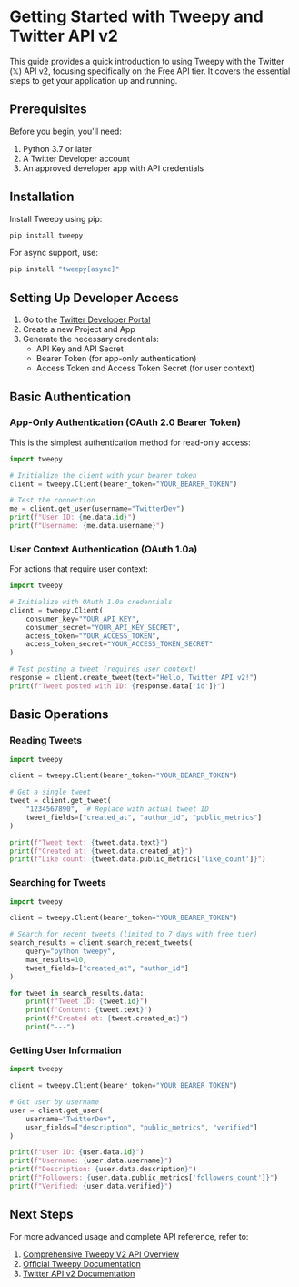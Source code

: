 # Getting Started with Tweepy and Twitter API v2

This guide provides a quick introduction to using Tweepy with the Twitter (𝕏) API v2, focusing specifically on the Free API tier. It covers the essential steps to get your application up and running.

## Prerequisites

Before you begin, you'll need:

1. Python 3.7 or later
2. A Twitter Developer account
3. An approved developer app with API credentials

## Installation

Install Tweepy using pip:

```bash
pip install tweepy
```

For async support, use:

```bash
pip install "tweepy[async]"
```

## Setting Up Developer Access

1. Go to the [Twitter Developer Portal](https://developer.twitter.com/en/portal/dashboard)
2. Create a new Project and App
3. Generate the necessary credentials:
   - API Key and API Secret
   - Bearer Token (for app-only authentication)
   - Access Token and Access Token Secret (for user context)

## Basic Authentication

### App-Only Authentication (OAuth 2.0 Bearer Token)

This is the simplest authentication method for read-only access:

```python
import tweepy

# Initialize the client with your bearer token
client = tweepy.Client(bearer_token="YOUR_BEARER_TOKEN")

# Test the connection
me = client.get_user(username="TwitterDev")
print(f"User ID: {me.data.id}")
print(f"Username: {me.data.username}")
```

### User Context Authentication (OAuth 1.0a)

For actions that require user context:

```python
import tweepy

# Initialize with OAuth 1.0a credentials
client = tweepy.Client(
    consumer_key="YOUR_API_KEY",
    consumer_secret="YOUR_API_KEY_SECRET",
    access_token="YOUR_ACCESS_TOKEN",
    access_token_secret="YOUR_ACCESS_TOKEN_SECRET"
)

# Test posting a tweet (requires user context)
response = client.create_tweet(text="Hello, Twitter API v2!")
print(f"Tweet posted with ID: {response.data['id']}")
```

## Basic Operations

### Reading Tweets

```python
import tweepy

client = tweepy.Client(bearer_token="YOUR_BEARER_TOKEN")

# Get a single tweet
tweet = client.get_tweet(
    "1234567890",  # Replace with actual tweet ID
    tweet_fields=["created_at", "author_id", "public_metrics"]
)

print(f"Tweet text: {tweet.data.text}")
print(f"Created at: {tweet.data.created_at}")
print(f"Like count: {tweet.data.public_metrics['like_count']}")
```

### Searching for Tweets

```python
import tweepy

client = tweepy.Client(bearer_token="YOUR_BEARER_TOKEN")

# Search for recent tweets (limited to 7 days with free tier)
search_results = client.search_recent_tweets(
    query="python tweepy",
    max_results=10,
    tweet_fields=["created_at", "author_id"]
)

for tweet in search_results.data:
    print(f"Tweet ID: {tweet.id}")
    print(f"Content: {tweet.text}")
    print(f"Created at: {tweet.created_at}")
    print("---")
```

### Getting User Information

```python
import tweepy

client = tweepy.Client(bearer_token="YOUR_BEARER_TOKEN")

# Get user by username
user = client.get_user(
    username="TwitterDev",
    user_fields=["description", "public_metrics", "verified"]
)

print(f"User ID: {user.data.id}")
print(f"Username: {user.data.username}")
print(f"Description: {user.data.description}")
print(f"Followers: {user.data.public_metrics['followers_count']}")
print(f"Verified: {user.data.verified}")
```

## Next Steps

For more advanced usage and complete API reference, refer to:

1. [Comprehensive Tweepy V2 API Overview](@docs/tweepy-v2-api-overview.md)
2. [Official Tweepy Documentation](https://docs.tweepy.org/)
3. [Twitter API v2 Documentation](https://developer.twitter.com/en/docs/twitter-api)